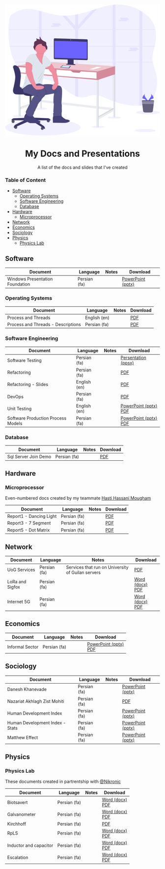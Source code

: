 <div align="center">
<a href="#software"><img src="illustration.svg" /></a>
<h1>My Docs and Presentations</h1>
<p>A list of the docs and slides that I've created</p>
</div>

### Table of Content

- [Software](#software)
    - [Operating Systems](#operating-systems)
    - [Software Engineering](#software-engineering)
    - [Database](#database)
- [Hardware](#hardware)
    - [Microprocessor](#microprocessor)
- [Network](#network)
- [Economics](#economics)
- [Sociology](#sociology)
- [Physics](#physics)
    - [Physics Lab](#physics-lab)

## Software
|Document     |Language    |Notes   |Download  |
|-------------|------------|--------|----------|
|Windows Presentation Foundation|Persian (fa)|        |[PowerPoint (pptx)](https://github.com/0xaryan/Pressentation/raw/master/Software/Windows%20Presentation%20Foundation.pptx)|

### Operating Systems
|Document     |Language    |Notes   |Download  |
|-------------|------------|--------|----------|
|Process and Threads   |English (en)|        |[PDF](https://github.com/0xaryan/Pressentation/raw/master/Software/Operating%20Systems/Processes%20and%20Threads/Processes%20and%20Threads.pdf)|
|Process and Threads - Descriptions|Persian (fa)| |[PDF](https://github.com/0xaryan/Pressentation/blob/master/Software/Operating%20Systems/Processes%20and%20Threads/Description.pdf)|

### Software Engineering
|Document     |Language    |Notes   |Download  |
|-------------|------------|--------|----------|
|Software Testing   |Persian (fa)|        |[Persentation (ppsx)](https://github.com/0xaryan/Pressentation/raw/master/Software/Software%20Engineering/Software%20Testing.ppsx)|
|Refactoring|Persian (fa)| |[PDF](https://github.com/0xaryan/Pressentation/blob/master/Software/Software%20Engineering/Refactoring.pdf)|
|Refactoring - Slides|English (en)| |[PDF](https://github.com/0xaryan/Pressentation/blob/master/Software/Software%20Engineering/Refactoring%20-%20Slides.pdf)|
|DevOps|Persian (fa)| |[PDF](https://github.com/0xaryan/Pressentation/blob/master/Software/Software%20Engineering/DevOps.pdf)|
|Unit Testing| English (en)| |[PowerPoint (pptx)](https://github.com/0xaryan/Pressentation/raw/master/Software/Software%20Engineering/Unit%20Testing/Unit%20Testing.pptx)<br>[PDF](https://github.com/0xaryan/Pressentation/raw/master/Software/Software%20Engineering/Unit%20Testing/Unit%20Testing.pdf)|
|Software Production Process Models|Persian (fa)| |[PowerPoint (pptx)](https://github.com/0xaryan/Pressentation/blob/master/Software/Software%20Engineering/Software%20Production%20Process%20Models/Software%20Production%20Process%20Models.pptx)<br>[PDF](https://github.com/0xaryan/Pressentation/raw/master/Software/Software%20Engineering/Software%20Production%20Process%20Models/Software%20Production%20Process%20Models.pdf)|

### Database
|Document     |Language    |Notes   |Download  |
|-------------|------------|--------|----------|
|Sql Server Join Demo|Persian (fa)|        |[PDF](https://github.com/0xaryan/Pressentation/raw/master/Software/Database/SQLServer-Join-Demo.pdf)|

## Hardware
### Microprocessor
Even-numbered docs created by my teammate [Hasti Hassani Mougham](https://github.com/hastiMoghadam)

|Document     |Language    |Notes   |Download  |
|-------------|------------|--------|----------|
|Report1 - Dancing Light|Persian (fa)|        |[PDF](https://github.com/0xaryan/Pressentation/raw/master/Hardware/Microprocessor/Report%201%20-%20Dancing%20Light.pdf)|
|Report3 - 7 Segment|Persian (fa)|        |[PDF](https://github.com/0xaryan/Pressentation/raw/master/Hardware/Microprocessor/Report%203%20-%207Segment.pdf)|
|Report5 - Dot Matrix|Persian (fa)|        |[PDF](https://github.com/0xaryan/Pressentation/raw/master/Hardware/Microprocessor/Report%205%20-%20DotMatrix.pdf)|

## Network
|Document     |Language    |Notes   |Download  |
|-------------|------------|--------|----------|
|UoG Services|Persian (fa)|Services that run on University of Guilan servers|[PDF](https://github.com/0xaryan/Presentation/raw/master/Network/UoG%20Services.pdf)|
|LoRa and Sigfox|Persian (fa)| |[Word (docx)](https://github.com/0xaryan/Presentation/raw/master/Network/LoRa%20and%20Sigfox/LoRa%20and%20Sigfox.docx)<br>[PDF](https://github.com/0xaryan/Presentation/raw/master/Network/LoRa%20and%20Sigfox/LoRa%20and%20Sigfox.pdf)|
|Internet 5G|Persian (fa)| |[Word (docx)](https://github.com/0xaryan/Presentation/raw/master/Network/Internet%205G/Internet%205G.docx)<br>[PDF](https://github.com/0xaryan/Presentation/raw/master/Network/Internet%205G/Internet%205G.pdf)|

## Economics
|Document     |Language    |Notes   |Download  |
|-------------|------------|--------|----------|
|Informal Sector|Persian (fa)|        |[PowerPoint (pptx)](https://github.com/0xaryan/Pressentation/raw/master/Economics/Informal%20Sector/Informal%20Sector.pptx)<br>[PDF](https://github.com/0xaryan/Pressentation/raw/master/Economics/Informal%20Sector/Informal%20Sector.pdf)|

## Sociology
|Document     |Language    |Notes   |Download  |
|-------------|------------|--------|----------|
|Danesh Khanevade|Persian (fa)|        |[PowerPoint (pptx)](https://github.com/0xaryan/Pressentation/raw/master/Sociology/DanesheKhanevade.pptx)|
|Nazariat Akhlagh Zist Mohiti|Persian (fa)|        |[PDF](https://github.com/0xaryan/Pressentation/raw/master/Sociology/Nazariat%20Akhlagh%20Zist%20Mohiti.pdf)|
|Human Development Index|Persian (fa)|        |[PowerPoint (pptx)](https://github.com/0xaryan/Pressentation/raw/master/Sociology/HDI/Human%20Development%20Index.pptx)|
|Human Development Index - Stats|Persian (fa)|        |[PowerPoint (pptx)](https://github.com/0xaryan/Pressentation/raw/master/Sociology/HDI/Human%20Development%20Index%20-%20Stats.pptx)|
|Matthew Effect|Persian (fa)| |[PowerPoint (pptx)](https://github.com/0xaryan/Pressentation/raw/master/Sociology/Matthew%20Effect.pptx)|

## Physics

### Physics Lab
These documents created in partrentship with <a href="https://github.com/Nikronic">@Nikronic</a>

|Document     |Language    |Notes   |Download  |
|-------------|------------|--------|----------|
|Biotsavert   |Persian (fa)|        |[Word (docx)](https://github.com/0xaryan/Pressentation/raw/master/Physics/Physics%20Lab/Lab%20-%20Biotsavart%20.docx)<br>[PDF](https://github.com/0xaryan/Pressentation/raw/master/Physics/Physics%20Lab/Lab%20-%20Biotsavart.pdf)|
|Galvanometer|Persian (fa)| |[Word (docx)](https://github.com/0xaryan/Pressentation/raw/master/Physics/Physics%20Lab/Lab%20-%20Galvanometer.docx)<br>[PDF](https://github.com/0xaryan/Pressentation/raw/master/Physics/Physics%20Lab/Lab%20-%20Galvanometre.pdf)|
|Kirchhoff|Persian (fa)| |[PDF](https://github.com/0xaryan/Pressentation/raw/master/Physics/Physics%20Lab/Lab%20-%20Kirchhoff.pdf)|
|RpLS|Persian (fa)| |[Word (docx)](https://github.com/0xaryan/Pressentation/raw/master/Physics/Physics%20Lab/Lab%20-%20RpLS.docx)<br>[PDF](https://github.com/0xaryan/Pressentation/raw/master/Physics/Physics%20Lab/Lab%20-%20RpLS.pdf)|
|Inductor and capacitor|Persian (fa)| |[Word (docx)](https://github.com/0xaryan/Pressentation/raw/master/Physics/Physics%20Lab/Lab%20-%20Inductor%20and%20capacitor.docx)<br>[PDF](https://github.com/0xaryan/Pressentation/raw/master/Physics/Physics%20Lab/Lab%20-%20Inductor%20and%20capacitor.pdf)|
|Escalation|Persian (fa)| |[Word (docx)](https://github.com/0xaryan/Pressentation/raw/master/Physics/Physics%20Lab/Lab%20-%20Escalation.docx)<br>[PDF](https://github.com/0xaryan/Pressentation/raw/master/Physics/Physics%20Lab/Lab%20-%20Escalation.pdf)|
